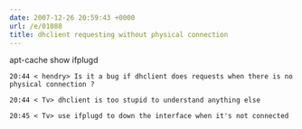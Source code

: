 ```yaml
---
date: 2007-12-26 20:59:43 +0000
url: /e/01088
title: dhclient requesting without physical connection
---
```


apt-cache show ifplugd

	20:44 < hendry> Is it a bug if dhclient does requests when there is no physical connection ?

	20:44 < Tv> dhclient is too stupid to understand anything else

	20:45 < Tv> use ifplugd to down the interface when it's not connected
